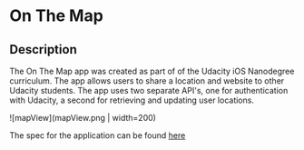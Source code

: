 # On The Map

## Description
The On The Map app was created as part of of the Udacity iOS Nanodegree curriculum. The app allows users to share a location and website to other Udacity students. The app uses two separate API's, one for authentication with Udacity, a second for retrieving and updating user locations.

![mapView](mapView.png | width=200)

The spec for the application can be found [here](https://docs.google.com/document/d/1tPF1tmSzVYPSbpl7_JCeMKglKMIs3dUa4OrSAKEYNAs/pub?embedded=true)
